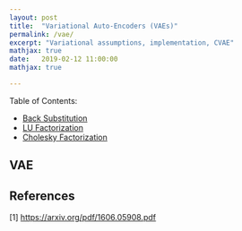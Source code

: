 ```yaml
---
layout: post
title:  "Variational Auto-Encoders (VAEs)"
permalink: /vae/
excerpt: "Variational assumptions, implementation, CVAE"
mathjax: true
date:   2019-02-12 11:00:00
mathjax: true

---
```

Table of Contents:
- [Back Substitution](#sfmpipeline)
- [LU Factorization](#costfunctions)
- [Cholesky Factorization](#bundleadjustment)

<a name='sfmpipeline'></a>

## VAE

## References

[1] https://arxiv.org/pdf/1606.05908.pdf